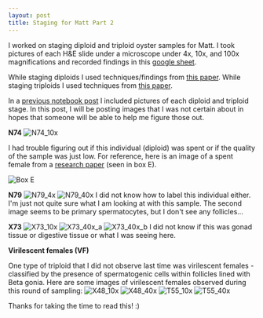 ```yaml
---
layout: post
title: Staging for Matt Part 2
---
```


I worked on staging diploid and triploid oyster samples for Matt. I took pictures of each
H&E slide under a microscope under 4x, 10x, and 100x magnifications and recorded findings in
this [google sheet](https://docs.google.com/spreadsheets/d/1fqYHdkFAxkhkaCjyz1m-wtLuHCWAQXIDzCgza5Ya_9I/edit?usp=sharing). 

While staging diploids I used techniques/findings from [this paper](https://www.researchgate.net/publication/340952942_Reproductive_cycle_of_the_non-native_Pacific_oyster_Crassostrea_gigas_in_the_Adriatic_Sea). While staging triploids I used techniques from [this paper](https://www.sciencedirect.com/science/article/pii/S0044848620329306?casa_token=tqUzcpjXG-wAAAAA:doKCwVDSAQeaG8wClipCHG5kGXUbfCqvFwke0EE_JrXOAbedIjBtddc33xq8GH78lFMBtlvUIQ).

In a [previous notebook post](https://drlawson.github.io/Updated-Oyster-Pics-for-Matt/) I included pictures of each diploid and triploid stage. In this post, I will be posting images that I was not certain about in hopes that someone will be able to help me figure those out. 

**N74**
![N74_10x](https://raw.githubusercontent.com/drlawson/drlawson.github.io/master/images/N74_10x.JPG)  

I had trouble figuring out if this individual (diploid) was spent or if the quality of the sample was just low. For reference, here is an image of a spent female from a [research paper](https://www.researchgate.net/publication/340952942_Reproductive_cycle_of_the_non-native_Pacific_oyster_Crassostrea_gigas_in_the_Adriatic_Sea) (seen in box E).  

![Box E](https://raw.githubusercontent.com/drlawson/drlawson.github.io/master/images/Histology-of-gonad-development-stages-of-females-of-Crassostrea-gigas-A-early-active.jpg)

**N79**
![N79_4x](https://raw.githubusercontent.com/drlawson/drlawson.github.io/master/images/N79_4x.JPG)
![N79_40x](https://raw.githubusercontent.com/drlawson/drlawson.github.io/master/images/N79_40x.JPG)
I did not know how to label this individual either. I'm just not quite sure what I am looking at with this sample. The second image seems to be primary spermatocytes, but I don't see any follicles...  

**X73**
![X73_10x](https://raw.githubusercontent.com/drlawson/drlawson.github.io/master/images/X73_10x.JPG)
![X73_40x_a](https://raw.githubusercontent.com/drlawson/drlawson.github.io/master/images/X73_40x_a.JPG)
![X73_40x_b](https://raw.githubusercontent.com/drlawson/drlawson.github.io/master/images/X73_40x_b.JPG)
I did not know if this was gonad tissue or digestive tissue or what I was seeing here. 

**Virilescent females (VF)**   

One type of triploid that I did not observe last time was virilescent females - classified by the presence of spermatogenic cells within follicles lined with Beta gonia. Here are some images of virilescent females observed during this round of sampling: 
![X48_10x](https://raw.githubusercontent.com/drlawson/drlawson.github.io/master/images/X48_10x.JPG)
![X48_40x](https://raw.githubusercontent.com/drlawson/drlawson.github.io/master/images/X48_40x.JPG)
![T55_10x](https://raw.githubusercontent.com/drlawson/drlawson.github.io/master/images/T55_10x.JPG)
![T55_40x](https://raw.githubusercontent.com/drlawson/drlawson.github.io/master/images/T55_40x.JPG)

Thanks for taking the time to read this! :)
